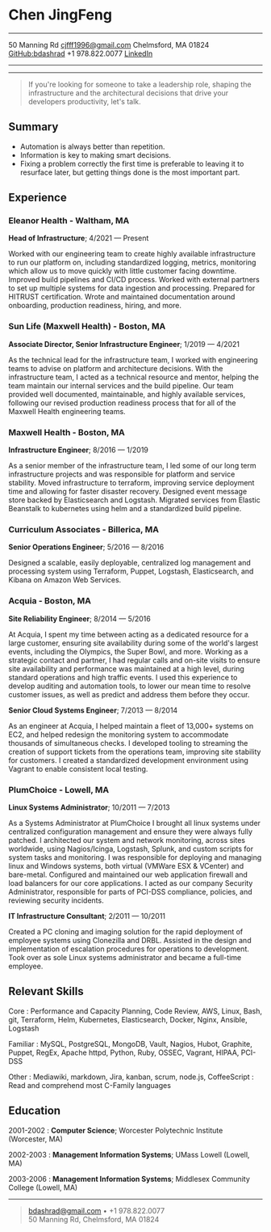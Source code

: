 Chen JingFeng
==============

---------------------        --------------------------------------------------
50 Manning Rd                                              <cjfff1996@gmail.com>
Chelmsford, MA 01824              [GitHub:bdashrad](http://github.com/bdashrad)
+1 978.822.0077              [LinkedIn](https://linkedin.com/in/bradfordclark/)
---------------------        --------------------------------------------------

---

> If you're looking for someone to take a leadership role, shaping the
> infrastructure and the architectural decisions that drive your developers
> productivity, let's talk.

Summary
-------

* Automation is always better than repetition.
* Information is key to making smart decisions.
* Fixing a problem correctly the first time is preferable to leaving it to
  resurface later, but getting things done is the most important part.

Experience
----------

### Eleanor Health - Waltham, MA
**Head of Infrastructure**; 4/2021 — Present

Worked with our engineering team to create highly available infrastructure to
run our platform on, including standardized logging, metrics, monitoring which
allow us to move quickly with little customer facing downtime. Improved build
pipelines and CI/CD process. Worked with external partners to set up multiple
systems for data ingestion and processing. Prepared for HITRUST certification.
Wrote and maintained documentation around onboarding, production readiness,
hiring, and more.

### Sun Life (Maxwell Health) - Boston, MA
**Associate Director, Senior Infrastructure Engineer**; 1/2019 — 4/2021

As the technical lead for the infrastructure team, I worked with engineering
teams to advise on platform and architecture decisions. With the infrastructure
team, I acted as a technical resource and mentor, helping the team maintain our
internal services and the build pipeline. Our team provided well documented,
maintainable, and highly available services, following our revised production
readiness process that for all of the Maxwell Health engineering teams.

### Maxwell Health - Boston, MA
**Infrastructure Engineer**; 8/2016 — 1/2019

As a senior member of the infrastructure team, I led some of our long term
infrastructure projects and was responsible for platform and service stability.
Moved infrastructure to terraform, improving service deployment time and
allowing for faster disaster recovery. Designed event message store backed by
Elasticsearch and Logstash. Migrated services from Elastic Beanstalk to 
kubernetes using helm and a standardized build pipeline.

### Curriculum Associates - Billerica, MA
**Senior Operations Engineer**; 5/2016 — 8/2016

Designed a scalable, easily deployable, centralized log management and
processing system using Terraform, Puppet, Logstash, Elasticsearch, and
Kibana on Amazon Web Services.

### Acquia - Boston, MA
**Site Reliability Engineer**; 8/2014 — 5/2016

At Acquia, I spent my time between acting as a dedicated resource for a large
customer, ensuring site availability during some of the world's largest events,
including the Olympics, the Super Bowl, and more. Working as a strategic contact
and partner, I had regular calls and on-site visits to ensure site availability
and performance was maintained at a high level, during standard operations and
high traffic events. I used this experience to develop auditing and automation
tools, to lower our mean time to resolve customer issues, as well as predict
and address them before they occur.

**Senior Cloud Systems Engineer**; 7/2013 — 8/2014

As an engineer at Acquia, I helped maintain a fleet of 13,000+ systems on EC2,
and helped redesign the monitoring system to accommodate thousands of
simultaneous checks. I developed tooling to streaming the creation of support
tickets from the operations team, improving site stability for customers. I
created a standardized development environment using Vagrant to enable
consistent local testing.

### PlumChoice - Lowell, MA
**Linux Systems Administrator**; 10/2011 — 7/2013

As a Systems Administrator at PlumChoice I brought all linux systems under
centralized configuration management and ensure they were always fully patched.
I architected our system and network monitoring, across sites worldwide,
using Nagios/Icinga, Logstash, Splunk, and custom scripts for system tasks and
monitoring. I was responsible for deploying and managing linux and Windows
systems, both virtual (VMWare ESX & VCenter) and bare-metal. Configured and
maintained our web application firewall and load balancers for our core
applications. I acted as our company Security Administrator, responsible for
parts of PCI-DSS compliance, policies, and reviewing security incidents.

**IT Infrastructure Consultant**; 2/2011 — 10/2011

Created a PC cloning and imaging solution for the rapid deployment of employee
systems using Clonezilla and DRBL. Assisted in the design and implementation
of escalation procedures for operations to development. Took over as sole Linux
systems administrator and became a full-time employee.

Relevant Skills
---------------

Core
:   Performance and Capacity Planning, Code Review, AWS, Linux, Bash, git,
    Terraform, Helm, Kubernetes, Elasticsearch, Docker, Nginx, Ansible,
    Logstash

Familiar
:   MySQL, PostgreSQL, MongoDB, Vault, Nagios, Hubot, Graphite, Puppet,
    RegEx, Apache httpd, Python, Ruby, OSSEC, Vagrant, HIPAA, PCI-DSS

Other
:   Mediawiki, markdown, Jira, kanban, scrum, node.js, CoffeeScript
:   Read and comprehend most C-Family languages

Education
---------

2001-2002
:   **Computer Science**; Worcester Polytechnic Institute (Worcester, MA)

2002-2003
:   **Management Information Systems**; UMass Lowell (Lowell, MA)

2003-2006
:   **Management Information Systems**; Middlesex Community College (Lowell, MA)

----

> <bdashrad@gmail.com> • +1 978.822.0077 \
> 50 Manning Rd, Chelmsford, MA 01824

